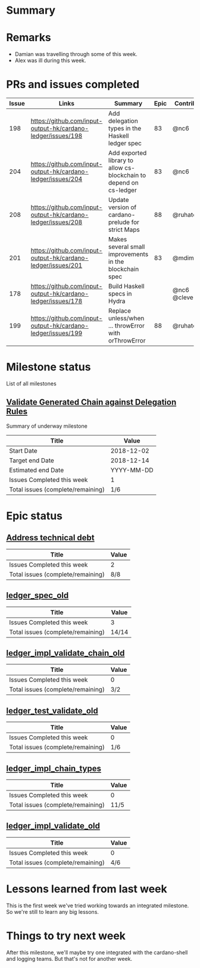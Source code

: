# Summary

# Remarks

- Damian was travelling through some of this week. 
- Alex was ill during this week.

# PRs and issues completed

| Issue | Links                                                       | Summary                                                            | Epic | Contributors      | Started    | Finished   | Comments      |
|-------|-------------------------------------------------------------|--------------------------------------------------------------------|------|-------------------|------------|------------|---------------|
|   198 | https://github.com/input-output-hk/cardano-ledger/issues/198 | Add delegation types in the Haskell ledger spec                    |   83 | @nc6              | 2018-12-03 | 2018-12-05 |               |
|   204 | https://github.com/input-output-hk/cardano-ledger/issues/204 | Add exported library to allow cs-blockchain to depend on cs-ledger |   83 | @nc6              | 2018-12-05 | 2018-12-05 |               |
|   208 | https://github.com/input-output-hk/cardano-ledger/issues/208 | Update version of cardano-prelude for strict Maps                  |  88  | @ruhatch          | 2018-12-06 | 2018-12-06 |               |
|   201 | https://github.com/input-output-hk/cardano-ledger/issues/201 | Makes several small improvements in the blockchain spec            |  83  | @mdimjasevic      | 2018-12-04 | 2018-12-06 | Issue 200     |
|   178 | https://github.com/input-output-hk/cardano-ledger/issues/178 | Build Haskell specs in Hydra                                       |      | @nc6 @cleverca22  | 2018-11-30 | 2018-12-05 |               |
|   199 | https://github.com/input-output-hk/cardano-ledger/issues/199 | Replace unless/when ... throwError with orThrowError               |  88  | @ruhatch          | 2018-12-03 | 2018-12-04 |               |


# Milestone status

List of all milestones

## [Validate Generated Chain against Delegation Rules](https://github.com/input-output-hk/cardano-ledger/milestone/2) 

Summary of underway milestone

| Title                             | Value      |
|-----------------------------------|------------|
| Start Date                        | 2018-12-02 |
| Target end Date                   | 2018-12-14 |
| Estimated end Date                | YYYY-MM-DD |
| Issues Completed this week        | 1          |
| Total issues (complete/remaining) | 1/6        |

# Epic status

## [Address technical debt](https://github.com/input-output-hk/cardano-ledger/issues/88) 

| Title                             | Value |
|-----------------------------------|-------|
| Issues Completed this week        | 2     |
| Total issues (complete/remaining) | 8/8   |

## [ledger_spec_old](https://github.com/input-output-hk/cardano-ledger/issues/83) 

| Title                             | Value |
|-----------------------------------|-------|
| Issues Completed this week        | 3     |
| Total issues (complete/remaining) | 14/14 |

## [ledger_impl_validate_chain_old](https://github.com/input-output-hk/cardano-ledger/issues/106) 

| Title                             | Value |
|-----------------------------------|-------|
| Issues Completed this week        | 0     |
| Total issues (complete/remaining) | 3/2   |

## [ledger_test_validate_old](https://github.com/input-output-hk/cardano-ledger/issues/108) 

| Title                             | Value |
|-----------------------------------|-------|
| Issues Completed this week        | 0     |
| Total issues (complete/remaining) | 1/6   |

## [ledger_impl_chain_types](https://github.com/input-output-hk/cardano-ledger/issues/118) 

| Title                             | Value |
|-----------------------------------|-------|
| Issues Completed this week        | 0     |
| Total issues (complete/remaining) | 11/5  |

## [ledger_impl_validate_old](https://github.com/input-output-hk/cardano-ledger/issues/105) 

| Title                             | Value |
|-----------------------------------|-------|
| Issues Completed this week        | 0     |
| Total issues (complete/remaining) | 4/6   |

# Lessons learned from last week

This is the first week we've tried working towards an integrated milestone. So
we're still to learn any big lessons.

# Things to try next week

After this milestone, we'll maybe try one integrated with the cardano-shell and
logging teams. But that's not for another week.
